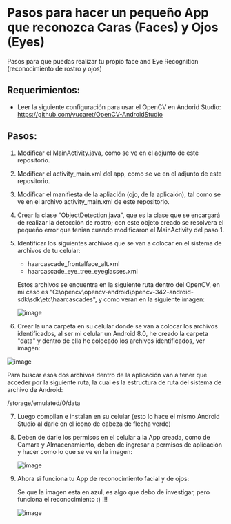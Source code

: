 # Pasos para hacer un pequeño App que reconozca Caras (Faces) y Ojos (Eyes)

Pasos para que puedas realizar tu propio face and Eye Recognition (reconocimiento de rostro y ojos)

## Requerimientos:

- Leer la siguiente configuración para usar el OpenCV en Andorid Studio:
  https://github.com/yucaret/OpenCV-AndroidStudio
  
## Pasos:

1) Modificar el MainActivity.java, como se ve en el adjunto de este repositorio.

2) Modificar el activity_main.xml del app, como se ve en el adjunto de este repositorio.

3) Modificar el manifiesta de la apliación (ojo, de la aplicaión), tal como se ve en el archivo activity_main.xml de este repositorio.

4) Crear la clase "ObjectDetection.java", que es la clase que se encargará de realizar la detección de rostro; con este objeto creado se resolvera el pequeño error que tenian cuando modificaron el MainActivity del paso 1.

5) Identificar los siguientes archivos que se van a colocar en el sistema de archivos de tu celular:
   
   - haarcascade_frontalface_alt.xml
   - haarcascade_eye_tree_eyeglasses.xml
   
   Estos archivos se encuentra en la siguiente ruta dentro del OpenCV, en mi caso es "C:\opencv\opencv-android\opencv-342-android-sdk\sdk\etc\haarcascades", y como veran en la siguiente imagen:
   
   ![image](https://user-images.githubusercontent.com/31372472/49700410-247e3e00-fbac-11e8-9c47-253cf907a303.png)
   
6) Crear la una carpeta en su celular donde se van a colocar los archivos identificados, al ser mi celular un Android 8.0, he creado la carpeta "data" y dentro de ella he colocado los archivos identificados, ver imagen:

  ![image](https://user-images.githubusercontent.com/31372472/49700532-dff3a200-fbad-11e8-9670-4fa813e769e5.png)
  
   Para buscar esos dos archivos dentro de la aplicación van a tener que acceder por la siguiente ruta, la cual es la estructura de ruta del sistema de archivo de Android:
  
   /storage/emulated/0/data

7) Luego compilan e instalan en su celular (esto lo hace el mismo Android Studio al darle en el icono de cabeza de flecha verde)

8) Deben de darle los permisos en el celular a la App creada, como de Camara y Almacenamiento, deben de ingresar a permisos de aplicación y hacer como lo que se ve en la imagen:

   ![image](https://user-images.githubusercontent.com/31372472/49700681-0ca8b900-fbb0-11e8-8e45-1ae6a287f058.png)
   
9) Ahora si funciona tu App de reconocimiento facial y de ojos:

   Se que la imagen esta en azul, es algo que debo de investigar, pero funciona el reconocimiento :) !!!
   
   ![image](https://user-images.githubusercontent.com/31372472/49700781-4a5a1180-fbb1-11e8-9f3f-48e2b73e19b8.png)
